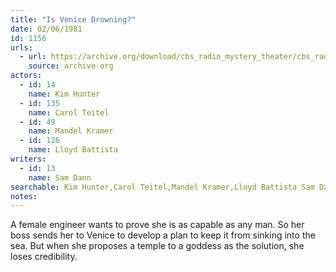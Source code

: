 ```yaml
---
title: "Is Venice Drowning?"
date: 02/06/1981
id: 1156
urls: 
  - url: https://archive.org/download/cbs_radio_mystery_theater/cbs_radio_mystery_theater-1151-1200.zip/cbs_radio_mystery_theater-1151-1200%2Fcbsrmt_1156_is_venice_drowning.mp3
    source: archive-org
actors:  
  - id: 14
    name: Kim Hunter  
  - id: 135
    name: Carol Teitel  
  - id: 49
    name: Mandel Kramer  
  - id: 126
    name: Lloyd Battista
writers:  
  - id: 13
    name: Sam Dann
searchable: Kim Hunter,Carol Teitel,Mandel Kramer,Lloyd Battista Sam Dann
notes:  
---
```

A female engineer wants to prove she is as capable as any man. So her boss sends her to Venice to develop a plan to keep it from sinking into the sea. But when she proposes a temple to a goddess as the solution, she loses credibility.